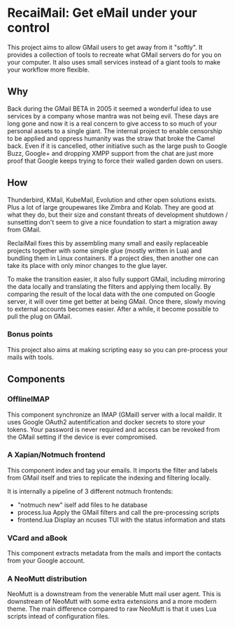 RecaiMail: Get eMail under your control
=======================================

This project aims to allow GMail users to get away from it "softly". It
provides a collection of tools to recreate what GMail servers do for you on
your computer. It also uses small services instead of a giant tools to make
your workflow more flexible.

## Why

Back during the GMail BETA in 2005 it seemed a wonderful idea to use services
by a company whose mantra was not being evil. These days are long gone and now
it is a real concern to give access to so much of your personal assets to a
single giant. The internal project to enable censorship to be applied and
oppress humanity was the straw that broke the Camel back. Even if it is
cancelled, other initiative such as the large push to Google Buzz, Google+ and
dropping XMPP support from the chat are just more proof that Google keeps trying
to force their walled garden down on users.

## How

Thunderbird, KMail, KubeMail, Evolution and other open solutions exists. Plus
a lot of large groupewares like Zimbra and Kolab. They are good at what they
do, but their size and constant threats of development shutdown / sunsetting
don't seem to give a nice foundation to start a migration away from GMail.

ReclaiMail fixes this by assembling many small and easily replaceable projects
together with some simple glue (mostly written in Lua) and bundling them in
Linux containers. If a project dies, then another one can take its place with
only minor changes to the glue layer.

To make the transition easier, it also fully support GMail, including mirroring
the data locally and translating the filters and applying them locally. By
comparing the result of the local data with the one computed on Google server,
it will over time get better at being GMail. Once there, slowly moving to
external accounts becomes easier. After a while, it become possible to pull the
plug on GMail.

### Bonus points

This project also aims at making scripting easy so you can pre-process your
mails with tools.

## Components

### OfflineIMAP

This component synchronize an IMAP (GMail) server with a local maildir. It uses
Google OAuth2 autentification and docker secrets to store your tokens. Your
password is never required and access can be revoked from the GMail setting if
the device is ever compromised.

### A Xapian/Notmuch frontend

This component index and tag your emails. It imports the filter and labels from
GMail itself and tries to replicate the indexing and filtering locally.

It is internally a pipeline of 3 different notmuch frontends:

 * "notmuch new" iself add files to he database
 * process.lua Apply the GMail filters and call the pre-processing scripts
 * frontend.lua Display an ncuses TUI with the status information and stats

### VCard and aBook

This component extracts metadata from the mails and import the contacts from
your Google account.

### A NeoMutt distribution

NeoMutt is a downstream from the venerable Mutt mail user agent. This is
downstream of NeoMutt with some extra extensions and a more modern theme. The
main difference compared to raw NeoMutt is that it uses Lua scripts intead of
configuration files.

